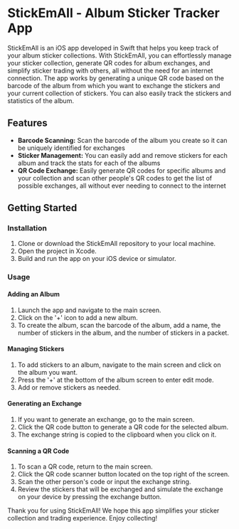 # StickEmAll - Album Sticker Tracker App
StickEmAll is an iOS app developed in Swift that helps you keep track of your album sticker collections. With StickEmAll, you can effortlessly manage your sticker collection, generate QR codes for album exchanges, and simplify sticker trading with others, all without the need for an internet connection. The app works by generating a unique QR code based on the barcode of the album from which you want to exchange the stickers and your current collection of stickers. You can also easily track the stickers and statistics of the album.

## Features
- **Barcode Scanning:** Scan the barcode of the album you create so it can be uniquely identified for exchanges
- **Sticker Management:** You can easily add and remove stickers for each album and track the stats for each of the albums
- **QR Code Exchange:** Easily generate QR codes for specific albums and your collection and scan other people's QR codes to get the list of possible exchanges, all without ever needing to connect to the internet

## Getting Started

### Installation

1. Clone or download the StickEmAll repository to your local machine.
2. Open the project in Xcode.
3. Build and run the app on your iOS device or simulator.

### Usage

#### Adding an Album

1. Launch the app and navigate to the main screen.
2. Click on the '+' icon to add a new album.
3. To create the album, scan the barcode of the album, add a name, the number of stickers in the album, and the number of stickers in a packet.

#### Managing Stickers

1. To add stickers to an album, navigate to the main screen and click on the album you want.
2. Press the '+' at the bottom of the album screen to enter edit mode.
3. Add or remove stickers as needed.

#### Generating an Exchange

1. If you want to generate an exchange, go to the main screen.
2. Click the QR code button to generate a QR code for the selected album.
3. The exchange string is copied to the clipboard when you click on it.

#### Scanning a QR Code

1. To scan a QR code, return to the main screen.
2. Click the QR code scanner button located on the top right of the screen.
3. Scan the other person's code or input the exchange string.
4. Review the stickers that will be exchanged and simulate the exchange on your device by pressing the exchange button.

Thank you for using StickEmAll! We hope this app simplifies your sticker collection and trading experience. Enjoy collecting!

